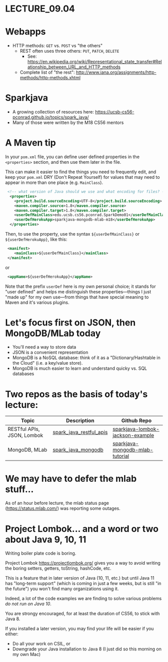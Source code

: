 # LECTURE_09.04

# Webapps

* HTTP methods: `GET` vs. `POST` vs "the others"
   * REST often uses three others: 	`PUT`,	`PATCH`,	`DELETE`
       * See: <https://en.wikipedia.org/wiki/Representational_state_transfer#Relationship_between_URL_and_HTTP_methods>
   * Complete list of "the rest": <http://www.iana.org/assignments/http-methods/http-methods.xhtml>

# Sparkjava

* A growing collection of resources here: <https://ucsb-cs56-pconrad.github.io/topics/spark_java/>
* Many of those were written by the M18 CS56 mentors

# A Maven tip

In your `pom.xml` file, you can define user defined properties in the `<properties>` section, and then use them later in the file.

This can make it easier to find the things you need to frequently edit, and keep your `pom.xml` DRY (Don't Repeat Yourself) for values that may need to appear in more than one place (e.g. `MainClass`).


```xml
 <!-- what version of Java should we use and what encoding for files? -->
  <properties>
    <project.build.sourceEncoding>UTF-8</project.build.sourceEncoding>
    <maven.compiler.source>1.8</maven.compiler.source>
    <maven.compiler.target>1.8</maven.compiler.target>                                                                
    <userDefMainClass>edu.ucsb.cs56.pconrad.SparkDemo01</userDefMainClass>                                            
    <userDefHerokuApp>sparkjava-mongodb-mlab-m18</userDefHerokuApp>
  </properties>
```

Then, to use the property, use the syntax `${userDefMainClass}` or `${userDefHerokuApp}`, like this:

```xml
 <manifest>
    <mainClass>${userDefMainClass}</mainClass>
 </manifest>
```
or
```xml
 <appName>${userDefHerokuApp}</appName>
```

Note that the prefix `userDef` here is my own personal choice; it stands for "user defined" and helps me distinguish these properties&mdash;things I just "made up" for my own use&mdash;from things that have special meaning to Maven and it's various plugins.


# Let's focus first on JSON, then MongoDB/MLab today

* You'll need a way to store data
* JSON is a convenient representation
* MongoDB is a NoSQL database: think of it as a "Dictionary/Hashtable in the Cloud"  (i.e. a key/value store).
* MongoDB is much easier to learn and understand quicky vs. SQL databases

# Two repos as the basis of today's lecture:

| Topic | Description | Github Repo |
|-|-|-|
| RESTful APIs, JSON, Lombok | [spark_java_restful_apis](https://ucsb-cs56-pconrad.github.io/topics/spark_java_restful_apis/) | [sparkjava-lombok-jackson-example](https://github.com/ucsb-cs56-pconrad/sparkjava-lombok-jackson-example)|
| MongoDB, MLab | [spark_java_mongodb](https://ucsb-cs56-pconrad.github.io/topics/spark_java_mongodb/) |  [sparkjava-mongodb-mlab-tutorial](https://github.com/ucsb-cs56-m18/sparkjava-mongodb-mlab-tutorial) |

# We may have to defer the mlab stuff...

As of an hour before lecture, the mlab status page (<https://status.mlab.com/>) was reporting some outages.

# Project Lombok... and a word or two about Java 9, 10, 11

Writing boiler plate code is boring.

Project Lombok <https://projectlombok.org/> gives you a way to avoid writing the boring setters, getters, toString, hashCode, etc.

This is a feature that in later version of Java (10, 11, etc.) but until Java 11 has "long-term support" (which is coming in just a few weeks, but is still "in the future") you won't find many organizations using it.

Indeed, a lot of the code examples we are finding to solve various problems *do not run on Java 10*.

You are strongy encouraged, for at least the duration of CS56, to stick with Java 8.

If you installed a later version, you may find your life will be easier if you either:
* Do all your work on CSIL, or
* Downgrade your Java installation to Java 8 (I just did so this morning on my own Mac)

